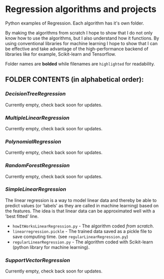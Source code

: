 # Regression algorithms and projects
Python examples of Regression. Each algorithm has it's own folder.

By making the algorithms from scratch I hope to show that I do not only know how to use the algorithms, but I also understand how it functions. By using conventional libraries for machine learning I hope to show that I can be effective and take advantage of the high-performance backend of libraries like for example, Scikit-learn and Tensorflow.

Folder names are **bolded** while filenames are `highlighted` for readability.

## FOLDER CONTENTS (in alphabetical order):

### **_DecisionTreeRegression_**
Currently empty, check back soon for updates.

### **_MultipleLinearRegression_**
Currently empty, check back soon for updates.

### **_PolynomialRegression_**
Currently empty, check back soon for updates.

### **_RandomForestRegression_**
Currently empty, check back soon for updates.

### **_SimpleLinearRegression_**
The linear regression is a way to model linear data and thereby be able to predict values (or 'labels' as they are called in machine learning) based on the features. The idea is that linear data can be approximated well with a 'best fitted' line.

  * `howItWorksLinearRegression.py` - The algorithm coded *from scratch*.
  * `linearregression.pickle` - The trained data saved as a pickle file to save computing time. (see `regularLinearRegression.py`)
  * `regularLinearRegression.py` - The algorithm coded with Scikit-learn (python library for machine learning).

### **_SupportVectorRegression_**
Currently empty, check back soon for updates.
